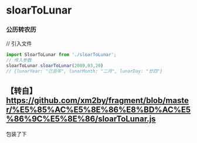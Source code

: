 # sloarToLunar
### 公历转农历   
// 引入文件  
```js
import SloarToLunar from './sloarToLunar';  
// 传入参数  
sloarToLunar.sloarToLunar(2009,03,20)  
// {lunarYear: "己丑年", lunarMonth: "二月", lunarDay: "廿四"}  

```
## 【转自】https://github.com/xm2by/fragment/blob/master/%E5%85%AC%E5%8E%86%E8%BD%AC%E5%86%9C%E5%8E%86/sloarToLunar.js
包装了下
